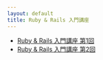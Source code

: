 ```yaml
---
layout: default
title: Ruby & Rails 入門講座
---
```

* [Ruby & Rails 入門講座 第1回](1.html)
* [Ruby & Rails 入門講座 第2回](2.html)

